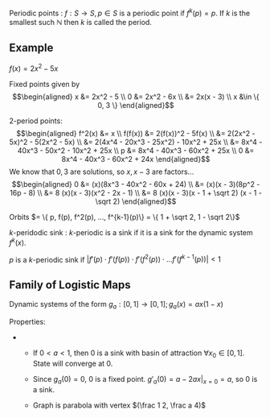 Periodic points
: $f: S \to S, p \in S$ is a periodic point if $f^k(p) = p$. If $k$ is the
  smallest such $\mathbb N$ then $k$ is called the period.
  
  ## Example

  $f(x) = 2x^2 - 5x$
  
  Fixed points given by
  $$\begin{aligned}
    x &= 2x^2 - 5 \\
    0 &= 2x^2 - 6x \\
      &= 2x(x - 3) \\
    x &\in \{ 0, 3 \}
  \end{aligned}$$

  $2$-period points:
  $$\begin{aligned}
  f^2(x) &= x \\
  f(f(x)) &= 2(f(x))^2 - 5f(x) \\
         &= 2(2x^2 - 5x)^2 - 5(2x^2 - 5x) \\
         &= 2(4x^4 - 20x^3 - 25x^2) - 10x^2 + 25x \\
         &= 8x^4 - 40x^3 - 50x^2 - 10x^2 + 25x \\
       p &= 8x^4 - 40x^3 - 60x^2 + 25x \\
       0 &= 8x^4 - 40x^3 - 60x^2 + 24x
  \end{aligned}$$
  We know that $0, 3$ are solutions, so $x, x - 3$ are factors... 
  $$\begin{aligned}
     0 &= (x)(8x^3 - 40x^2 - 60x + 24) \\
       &= (x)(x - 3)(8p^2 - 16p - 8) \\
       &= 8 (x)(x - 3)(x^2 - 2x - 1) \\
       &= 8 (x)(x - 3)(x - 1 + \sqrt 2) (x - 1 - \sqrt 2)
  \end{aligned}$$

  Orbits $= \{ p, f(p), f^2(p), ..., f^{k-1}(p)\} = \{ 1 + \sqrt 2, 1 - \sqrt 2\}$

$k$-peridodic sink
: $k$-periodic is a sink if it is a sink for the dynamic system $f^k(x)$.

  $p$ is a $k$-periodic sink if $|f'(p)\cdot f'(f(p))\cdot f'(f^2(p))\cdot \ldots f'(f^{k-1}(p))| < 1$

## Family of Logistic Maps

Dynamic systems of the form $g_a: [0, 1] \to [0, 1]; g_a(x) = ax(1-x)$

Properties:
* - If $0 < a < 1$, then $0$ is a sink with basin of attraction $\forall x_0 \in
  [0, 1]$. State will converge at $0$.

  - Since $g_a(0) = 0$, $0$ is a fixed point. $g'_a(0) = a - 2ax | _{x = 0} = a$, so
  $0$ is a sink.
  
  - Graph is parabola with vertex $(\frac 1 2, \frac a 4)$
